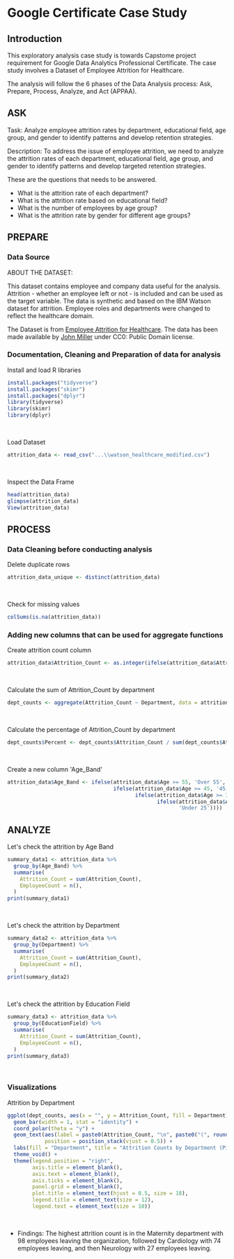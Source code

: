 # Google Certificate Case Study

## Introduction
This exploratory analysis case study is towards Capstome project requirement for Google Data Analytics Professional Certificate. The case study involves a Dataset of Employee Attrition for Healthcare.

The analysis will follow the 6 phases of the Data Analysis process: Ask, Prepare, Process, Analyze, and Act (APPAA).

## ASK

Task: Analyze employee attrition rates by department, educational field, age group, and gender to identify patterns and develop retention strategies.

Description: To address the issue of employee attrition, we need to analyze the attrition rates of each department, educational field, age group, and gender to identify patterns and develop targeted retention strategies.

These are the questions that needs to be answered.

* What is the attrition rate of each department?
* What is the attrition rate based on educational field?
* What is the number of employees by age group?
* What is the attrition rate by gender for different age groups?

## PREPARE

### Data Source

ABOUT THE DATASET:

This dataset contains employee and company data useful for the analysis. Attrition - whether an employee left or not - is included and can be used as the target variable. The data is synthetic and based on the IBM Watson dataset for attrition. Employee roles and departments were changed to reflect the healthcare domain. 

The Dataset is from [Employee Attrition for Healthcare](https://www.kaggle.com/datasets/jpmiller/employee-attrition-for-healthcare). The data has been made available by [John Miller](https://www.kaggle.com/jpmiller) under CC0: Public Domain license.

### Documentation, Cleaning and Preparation of data for analysis

Install and load R libraries
```r
install.packages("tidyverse")
install.packages("skimr")
install.packages("dplyr")
library(tidyverse)
library(skimr)
library(dplyr)
```
&nbsp;
&nbsp;
&nbsp;

Load Dataset
```r
attrition_data <- read_csv("...\\watson_healthcare_modified.csv")
```
&nbsp;
&nbsp;
&nbsp;

Inspect the Data Frame
```r
head(attrition_data)
glimpse(attrition_data)
View(attrition_data)
```
## PROCESS

### Data Cleaning before conducting analysis

Delete duplicate rows
```r
attrition_data_unique <- distinct(attrition_data)
```
&nbsp;
&nbsp;
&nbsp;

Check for missing values
```r
colSums(is.na(attrition_data))
```

### Adding new columns that can be used for aggregate functions

Create attrition count column
```r
attrition_data$Attrition_Count <- as.integer(ifelse(attrition_data$Attrition == "Yes", 1, 0))
```
&nbsp;
&nbsp;
&nbsp;

Calculate the sum of Attrition_Count by department
```r
dept_counts <- aggregate(Attrition_Count ~ Department, data = attrition_data, FUN = sum)
```
&nbsp;
&nbsp;
&nbsp;

Calculate the percentage of Attrition_Count by department
```r
dept_counts$Percent <- dept_counts$Attrition_Count / sum(dept_counts$Attrition_Count) * 100
```
&nbsp;
&nbsp;
&nbsp;

Create a new column 'Age_Band'
```r
attrition_data$Age_Band <- ifelse(attrition_data$Age >= 55, 'Over 55',
                                  ifelse(attrition_data$Age >= 45, '45-54',
                                         ifelse(attrition_data$Age >= 35, '35-44',
                                                ifelse(attrition_data$Age >= 25, '25-34',
                                                       'Under 25'))))
```


## ANALYZE

Let's check the attrition by Age Band
```r
summary_data1 <- attrition_data %>%
  group_by(Age_Band) %>%
  summarise(
    Attrition_Count = sum(Attrition_Count),
    EmployeeCount = n(),
  )
print(summary_data1)
```
&nbsp;
&nbsp;
&nbsp;

Let's check the attrition by Department
```r
summary_data2 <- attrition_data %>%
  group_by(Department) %>%
  summarise(
    Attrition_Count = sum(Attrition_Count),
    EmployeeCount = n(),
  )
print(summary_data2)
```
&nbsp;
&nbsp;
&nbsp;

Let's check the attrition by Education Field
```r
summary_data3 <- attrition_data %>%
  group_by(EducationField) %>%
  summarise(
    Attrition_Count = sum(Attrition_Count),
    EmployeeCount = n(),
  )
print(summary_data3)
```
&nbsp;
&nbsp;
&nbsp;

### Visualizations

Attrition by Department
```r
ggplot(dept_counts, aes(x = "", y = Attrition_Count, fill = Department)) +
  geom_bar(width = 1, stat = "identity") +
  coord_polar(theta = "y") +
  geom_text(aes(label = paste0(Attrition_Count, "\n", paste0("(", round(Percent, 2), "%", ")"))),
            position = position_stack(vjust = 0.5)) +
  labs(fill = "Department", title = "Attrition Counts by Department (Pie Chart)") +
  theme_void() +
  theme(legend.position = "right",
        axis.title = element_blank(),
        axis.text = element_blank(),
        axis.ticks = element_blank(),
        panel.grid = element_blank(),
        plot.title = element_text(hjust = 0.5, size = 18),
        legend.title = element_text(size = 12),
        legend.text = element_text(size = 10))
 ```
&nbsp;
&nbsp;
&nbsp;

* Findings: The highest attrition count is in the Maternity department with 98 employees leaving the organization, followed by Cardiology with 74 employees leaving, and then Neurology with 27 employees leaving.
